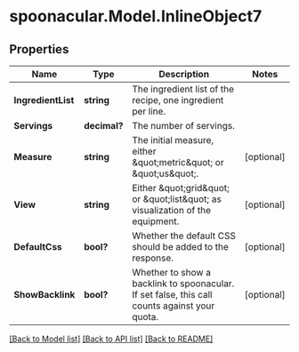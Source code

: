 # spoonacular.Model.InlineObject7
## Properties

Name | Type | Description | Notes
------------ | ------------- | ------------- | -------------
**IngredientList** | **string** | The ingredient list of the recipe, one ingredient per line. | 
**Servings** | **decimal?** | The number of servings. | 
**Measure** | **string** | The initial measure, either \&quot;metric\&quot; or \&quot;us\&quot;. | [optional] 
**View** | **string** | Either \&quot;grid\&quot; or \&quot;list\&quot; as visualization of the equipment. | [optional] 
**DefaultCss** | **bool?** | Whether the default CSS should be added to the response. | [optional] 
**ShowBacklink** | **bool?** | Whether to show a backlink to spoonacular. If set false, this call counts against your quota. | [optional] 

[[Back to Model list]](../README.md#documentation-for-models) [[Back to API list]](../README.md#documentation-for-api-endpoints) [[Back to README]](../README.md)

